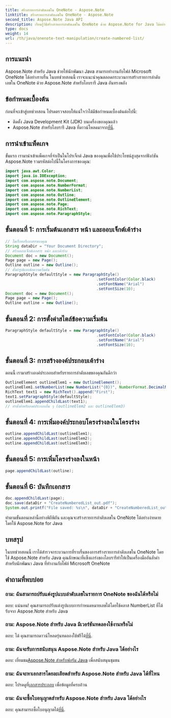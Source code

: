 ```yaml
---
title: สร้างรายการลำดับเลขใน OneNote - Aspose.Note
linktitle: สร้างรายการลำดับเลขใน OneNote - Aspose.Note
second_title: Aspose.Note Java API
description: เรียนรู้วิธีสร้างรายการลำดับเลขใน OneNote ด้วย Aspose.Note for Java ได้อย่างง่ายดาย ดาวน์โหลดรุ่นทดลองใช้ฟรีและดำดิ่งสู่โลกแห่งการพัฒนา Java!
type: docs
weight: 14
url: /th/java/onenote-text-manipulation/create-numbered-list/
---
```

## การแนะนำ
Aspose.Note สำหรับ Java ช่วยให้นักพัฒนา Java สามารถทำงานกับไฟล์ Microsoft OneNote ได้อย่างราบรื่น ในบทช่วยสอนนี้ เราจะแนะนำคุณตลอดกระบวนการสร้างรายการลำดับเลขใน OneNote ด้วย Aspose.Note สำหรับไลบรารี Java อันทรงพลัง
## ข้อกำหนดเบื้องต้น
ก่อนที่จะเข้าสู่บทช่วยสอน โปรดตรวจสอบให้แน่ใจว่าได้มีข้อกำหนดเบื้องต้นต่อไปนี้:
- ติดตั้ง Java Development Kit (JDK) บนเครื่องของคุณแล้ว
-  Aspose.Note สำหรับไลบรารี Java ที่ดาวน์โหลดมาจาก[ที่นี่](https://releases.aspose.com/note/java/).
## การนำเข้าแพ็คเกจ
ขั้นแรก เรามานำเข้าแพ็คเกจที่จำเป็นในโปรเจ็กต์ Java ของคุณเพื่อใช้ประโยชน์สูงสุดจากฟังก์ชัน Aspose.Note รวมรหัสต่อไปนี้ในโครงการของคุณ:
```java
import java.awt.Color;
import java.io.IOException;
import com.aspose.note.Document;
import com.aspose.note.NumberFormat;
import com.aspose.note.NumberList;
import com.aspose.note.Outline;
import com.aspose.note.OutlineElement;
import com.aspose.note.Page;
import com.aspose.note.RichText;
import com.aspose.note.ParagraphStyle;
```
## ขั้นตอนที่ 1: การเริ่มต้นเอกสาร หน้า และออบเจ็กต์เค้าร่าง
```java
// ไดเร็กทอรีเอกสารของคุณ
String dataDir = "Your Document Directory";
// สร้างออบเจ็กต์เอกสาร หน้า และเค้าร่าง
Document doc = new Document();
Page page = new Page();
Outline outline = new Outline();
// ตั้งค่ารูปแบบข้อความเริ่มต้น
ParagraphStyle defaultStyle = new ParagraphStyle()
                                        .setFontColor(Color.black)
                                        .setFontName("Arial")
                                        .setFontSize(10);
Document doc = new Document();
Page page = new Page();
Outline outline = new Outline();
```
## ขั้นตอนที่ 2: การตั้งค่าสไตล์ข้อความเริ่มต้น
```java
ParagraphStyle defaultStyle = new ParagraphStyle()
                                        .setFontColor(Color.black)
                                        .setFontName("Arial")
                                        .setFontSize(10);
```
## ขั้นตอนที่ 3: การสร้างองค์ประกอบเค้าร่าง
ตอนนี้ เรามาสร้างองค์ประกอบสำหรับรายการลำดับเลขของคุณกันดีกว่า
```java
OutlineElement outlineElem1 = new OutlineElement();
outlineElem1.setNumberList(new NumberList("{0})", NumberFormat.DecimalNumbers, "Arial", 10));
RichText text1 = new RichText().append("First");
text1.setParagraphStyle(defaultStyle);
outlineElem1.appendChildLast(text1);
// ทำซ้ำสำหรับองค์ประกอบอื่น ๆ (outlineElem2 และ outlineElem3)
```
## ขั้นตอนที่ 4: การเพิ่มองค์ประกอบโครงร่างลงในโครงร่าง
```java
outline.appendChildLast(outlineElem1);
outline.appendChildLast(outlineElem2);
outline.appendChildLast(outlineElem3);
```
## ขั้นตอนที่ 5: การเพิ่มโครงร่างลงในหน้า
```java
page.appendChildLast(outline);
```
## ขั้นตอนที่ 6: บันทึกเอกสาร
```java
doc.appendChildLast(page);
doc.save(dataDir + "CreateNumberedList_out.pdf");
System.out.printf("File saved: %s\n", dataDir + "CreateNumberedList_out.pdf");
```
ทำตามขั้นตอนเหล่านี้อย่างพิถีพิถัน และคุณจะสร้างรายการลำดับเลขใน OneNote ได้อย่างง่ายดายโดยใช้ Aspose.Note for Java
## บทสรุป
ในบทช่วยสอนนี้ เราได้สำรวจกระบวนการที่ราบรื่นของการสร้างรายการลำดับเลขใน OneNote โดยใช้ Aspose.Note สำหรับ Java คุณลักษณะที่แข็งแกร่งของไลบรารีทำให้เป็นเครื่องมืออันล้ำค่าสำหรับนักพัฒนา Java ที่ทำงานกับไฟล์ Microsoft OneNote
## คำถามที่พบบ่อย
### ถาม: ฉันสามารถปรับแต่งรูปแบบลำดับเลขในรายการ OneNote ของฉันได้หรือไม่
ตอบ: แน่นอน! คุณสามารถปรับแต่งรูปแบบการกำหนดหมายเลขได้โดยใช้คลาส NumberList ที่ได้รับจาก Aspose.Note สำหรับ Java
### ถาม: Aspose.Note สำหรับ Java มีเวอร์ชันทดลองใช้งานหรือไม่
 ตอบ: ได้ คุณสามารถดาวน์โหลดรุ่นทดลองใช้ฟรีได้[ที่นี่](https://releases.aspose.com/).
### ถาม: ฉันจะรับการสนับสนุน Aspose.Note สำหรับ Java ได้อย่างไร
 ตอบ: เยี่ยมชม[Aspose.Note สำหรับฟอรัม Java](https://forum.aspose.com/c/note/28) เพื่อสนับสนุนชุมชน
### ถาม: ฉันจะหาเอกสารโดยละเอียดสำหรับ Aspose.Note สำหรับ Java ได้ที่ไหน
 ตอบ: โปรดดูที่[เอกสารประกอบ](https://reference.aspose.com/note/java/) เพื่อข้อมูลที่ครบถ้วน
### ถาม: ฉันจะซื้อใบอนุญาตสำหรับ Aspose.Note สำหรับ Java ได้อย่างไร
 ตอบ: คุณสามารถซื้อใบอนุญาตได้[ที่นี่](https://purchase.aspose.com/buy).